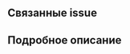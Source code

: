 <!--
Заголовок pull request-а должен задаваться в формате:
<type>: <short-description>, где
type - один из типов https://github.com/angular/angular.js/blob/master/DEVELOPERS.md#type;
short-description - короткое описание (в большинстве случаев совпадает с названием ветки).
-->

## Связанные issue
<!--
Укажите связанные issue, которые закрываются/фиксятся в данном pull request-е.
Подробнее о формате: https://docs.github.com/en/issues/tracking-your-work-with-issues/linking-a-pull-request-to-an-issue.
-->

## Подробное описание
<!--
Приведите детальное описание изменений, предлагаемых к рассмотрению в pull request-е.
-->
